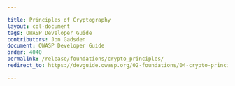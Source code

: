 ```yaml
---

title: Principles of Cryptography
layout: col-document
tags: OWASP Developer Guide
contributors: Jon Gadsden
document: OWASP Developer Guide
order: 4040
permalink: /release/foundations/crypto_principles/
redirect_to: https://devguide.owasp.org/02-foundations/04-crypto-principles/

---
```


